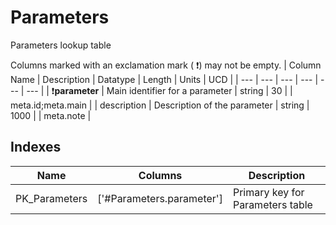 # Parameters
Parameters lookup table


Columns marked with an exclamation mark ( :exclamation:) may not be empty.
| Column Name | Description | Datatype | Length | Units  | UCD |
| --- | --- | --- | --- | --- | --- |
| :exclamation:**parameter** | Main identifier for a parameter | string | 30 |  | meta.id;meta.main  |
| description | Description of the parameter | string | 1000 |  | meta.note  |

## Indexes
| Name | Columns | Description |
| --- | --- | --- |
| PK_Parameters | ['#Parameters.parameter'] | Primary key for Parameters table |

